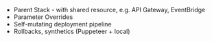 - Parent Stack - with shared resource, e.g. API Gateway, EventBridge
- Parameter Overrides
- Self-mutating deployment pipeline
- Rollbacks, synthetics (Puppeteer + local)
